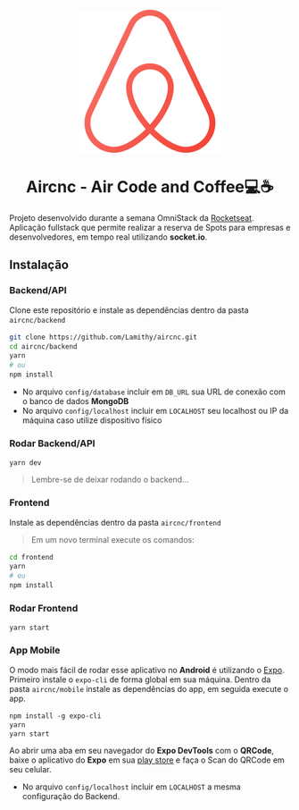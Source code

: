 <h1 align="center"><br><img src="frontend/src/assets/airbnb-logo.png" alt="Aircnc"><br><br>Aircnc - Air Code and Coffee💻☕️</h1>

Projeto desenvolvido durante a semana OmniStack da [Rocketseat](https://rocketseat.com.br/week-9/aulas). Aplicação fullstack que permite realizar a reserva de Spots para empresas e desenvolvedores, em tempo real utilizando **socket.io**.

## Instalação
### Backend/API
Clone este repositório e instale as dependências dentro da pasta `aircnc/backend`
```sh
git clone https://github.com/Lamithy/aircnc.git
cd aircnc/backend
yarn
# ou
npm install
```
- No arquivo `config/database` incluir em `DB_URL` sua URL de conexão com o banco de dados **MongoDB**
- No arquivo `config/localhost` incluir em `LOCALHOST` seu localhost ou IP da máquina caso utilize dispositivo físico
### Rodar Backend/API
```
yarn dev
```
> Lembre-se de deixar rodando o backend...
### Frontend
Instale as dependências dentro da pasta `aircnc/frontend`
> Em um novo terminal execute os comandos:
```sh
cd frontend
yarn
# ou
npm install
```
### Rodar Frontend
```
yarn start
```
### App Mobile
O modo mais fácil de rodar esse aplicativo no **Android** é utilizando o [Expo](https://expo.io/).
Primeiro instale o `expo-cli` de forma global em sua máquina. 
Dentro da pasta `aircnc/mobile` instale as dependências do app, em seguida execute o app.
```
npm install -g expo-cli
yarn
yarn start
``` 
Ao abrir uma aba em seu navegador do **Expo DevTools** com o **QRCode**, baixe o aplicativo do **Expo** em sua [play store](https://play.google.com/store/apps/details?id=host.exp.exponent) e faça o Scan do QRCode em seu celular.

- No arquivo `config/localhost` incluir em `LOCALHOST` a mesma configuração do Backend.